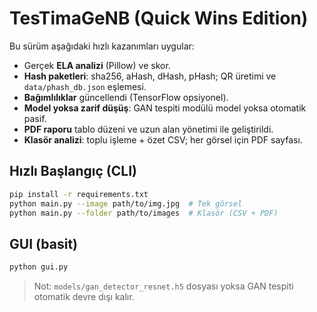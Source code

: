 # TesTimaGeNB (Quick Wins Edition)

Bu sürüm aşağıdaki hızlı kazanımları uygular:
- Gerçek **ELA analizi** (Pillow) ve skor.
- **Hash paketleri**: sha256, aHash, dHash, pHash; QR üretimi ve `data/phash_db.json` eşlemesi.
- **Bağımlılıklar** güncellendi (TensorFlow opsiyonel).
- **Model yoksa zarif düşüş**: GAN tespiti modülü model yoksa otomatik pasif.
- **PDF raporu** tablo düzeni ve uzun alan yönetimi ile geliştirildi.
- **Klasör analizi**: toplu işleme + özet CSV; her görsel için PDF sayfası.

## Hızlı Başlangıç (CLI)
```bash
pip install -r requirements.txt
python main.py --image path/to/img.jpg  # Tek görsel
python main.py --folder path/to/images  # Klasör (CSV + PDF)
```

## GUI (basit)
```bash
python gui.py
```

> Not: `models/gan_detector_resnet.h5` dosyası yoksa GAN tespiti otomatik devre dışı kalır.

